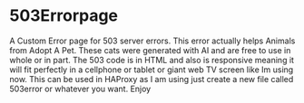 # 503Errorpage
A Custom Error page for 503 server errors. This error actually helps Animals from Adopt A Pet. 
These cats were generated with AI and are free to use in whole or in part.
The 503 code is in HTML and also is responsive meaning it will fit perfectly in a cellphone or tablet or giant web TV screen like Im using now.
This can be used in HAProxy as I am using just create a new file called 503error or whatever you want.
Enjoy
